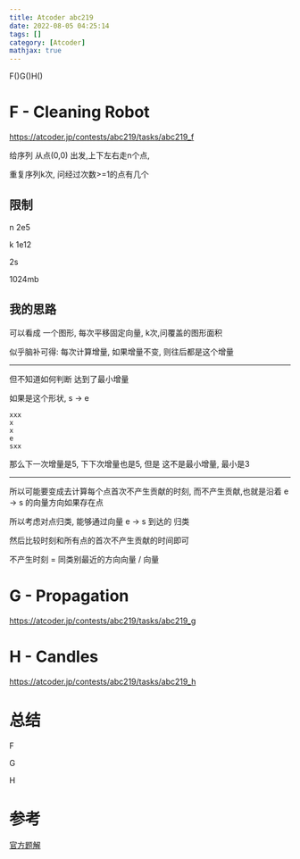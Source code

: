 ```yaml
---
title: Atcoder abc219
date: 2022-08-05 04:25:14
tags: []
category: [Atcoder]
mathjax: true
---
```


F()G()H()

# F - Cleaning Robot

https://atcoder.jp/contests/abc219/tasks/abc219_f

给序列 从点(0,0) 出发,上下左右走n个点,

重复序列k次, 问经过次数>=1的点有几个

## 限制

n 2e5

k 1e12

2s

1024mb

## 我的思路

可以看成 一个图形, 每次平移固定向量, k次,问覆盖的图形面积

似乎脑补可得: 每次计算增量, 如果增量不变, 则往后都是这个增量

---

但不知道如何判断 达到了最小增量

如果是这个形状, s -> e

```
xxx
x
x
e
sxx
```

那么下一次增量是5, 下下次增量也是5, 但是 这不是最小增量, 最小是3

---

所以可能要变成去计算每个点首次不产生贡献的时刻, 而不产生贡献,也就是沿着 e -> s 的向量方向如果存在点

所以考虑对点归类, 能够通过向量 e -> s 到达的 归类

然后比较时刻和所有点的首次不产生贡献的时间即可

不产生时刻 = 同类别最近的方向向量 / 向量

# G - Propagation

https://atcoder.jp/contests/abc219/tasks/abc219_g

# H - Candles

https://atcoder.jp/contests/abc219/tasks/abc219_h



# 总结

F

G

H

# 参考

[官方题解](https://atcoder.jp/contests/abc219/editorial)

